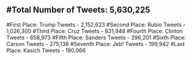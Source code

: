 #Total Number of Tweets: 5,630,225 
---
#First Place: Trump Tweets - 2,152,623
#Second Place: Rubio Tweets - 1,026,300
#Third Place: Cruz Tweets - 831,948
#Fourth Place: Clinton Tweets - 658,973
#Fifth Place: Sanders Tweets - 296,201
#Sixth Place: Carson Tweets - 275,138
#Seventh Place: Jeb! Tweets - 199,942
#Last Place: Kasich Tweets - 190,066
